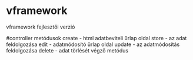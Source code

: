 # vframework
vframework fejlesztői verzió

#controller metódusok
create - html adatbeviteli űrlap oldal 
store - az adat feldolgozása
edit - adatmódosító űrlap oldal
update - az adatmódosítás feldolgozása
delete - adat törlését végző metódus